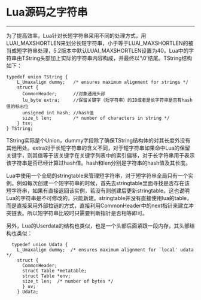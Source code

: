 Lua源码之字符串
=============================
-----------------------------
为了提高效率，Lua针对长短字符串采用不同的处理方式，用LUAI_MAXSHORTLEN来划分长短字符串，小于等于LUAI_MAXSHORTLEN的被当成短字符串处理，5.2版本中默认LUAI_MAXSHORTLEN设置为40。Lua中的字符串由TString头部加上实际的字符串内容构成，并最终以'\0'结尾。TString结构如下：

    typedef union TString {
        L_Umaxalign dummy;   /* ensures maximum alignment for strings */
        struct {
          CommonHeader;      //对象通用头部
          lu_byte extra;     //保留关键字（短字符串）的ID或者是长字符串是否有hash值的标志位
          unsigned int hash; //hash值
          size_t len;        /* number of characters in string */
        } tsv;
    } TString;

TString实际是个Union，dummy字段除了确保TString结构体的对其长度外没有其他用处。extra对于长短字符串的含义不同，对于短字符串如果命中Lua的保留关键字，则其值等于该关键字在关键字列表中的索引偏移，对于长字符串用于表示该字符串是否已经计算过hash值。hash和len分别是字符串的hash值及其长度。

Lua中使用一个全局的stringtable来管理短字符串，对于短字符串全局只有一个实例。例如每次创建一个短字符串的时候，首先去stringtable里面寻找是否存在该短字符串，如果有直接返回该实例，若没有则创建后更新stringtable。这也说明Lua的字符串是不可修改的，只能新建。stringtable并没有直接使用lua的table，而是直接采用外部拉链的方式，直接利用CommonHeader中的next指针来建立冲突链表。所以短字符串比较时只需要判断指针是否相等即可。

另外，Lua的Userdata的结构也类似，也是一个头部后面紧跟一段内存，其头部结构也类似：

      typedef union Udata {
        L_Umaxalign dummy;  /* ensures maximum alignment for `local' udata */
        struct {
          CommonHeader;
          struct Table *metatable;
          struct Table *env;
          size_t len;  /* number of bytes */
          } uv;
        } Udata;
